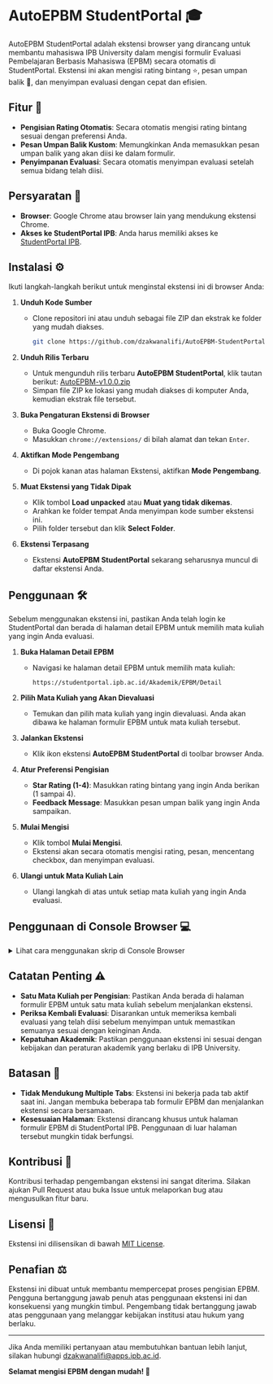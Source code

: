 # AutoEPBM StudentPortal 🎓

AutoEPBM StudentPortal adalah ekstensi browser yang dirancang untuk membantu mahasiswa IPB University dalam mengisi formulir Evaluasi Pembelajaran Berbasis Mahasiswa (EPBM) secara otomatis di StudentPortal. Ekstensi ini akan mengisi rating bintang ⭐, pesan umpan balik 💬, dan menyimpan evaluasi dengan cepat dan efisien.

## Fitur 🌟

- **Pengisian Rating Otomatis**: Secara otomatis mengisi rating bintang sesuai dengan preferensi Anda.
- **Pesan Umpan Balik Kustom**: Memungkinkan Anda memasukkan pesan umpan balik yang akan diisi ke dalam formulir.
- **Penyimpanan Evaluasi**: Secara otomatis menyimpan evaluasi setelah semua bidang telah diisi.

## Persyaratan 📝

- **Browser**: Google Chrome atau browser lain yang mendukung ekstensi Chrome.
- **Akses ke StudentPortal IPB**: Anda harus memiliki akses ke [StudentPortal IPB](https://studentportal.ipb.ac.id/Akademik/EPBM/Detail).

## Instalasi ⚙️

Ikuti langkah-langkah berikut untuk menginstal ekstensi ini di browser Anda:

1. **Unduh Kode Sumber**

   - Clone repositori ini atau unduh sebagai file ZIP dan ekstrak ke folder yang mudah diakses.
     ```bash
     git clone https://github.com/dzakwanalifi/AutoEPBM-StudentPortal.git
     ```

2. **Unduh Rilis Terbaru**

   - Untuk mengunduh rilis terbaru **AutoEPBM StudentPortal**, klik tautan berikut: [AutoEPBM-v1.0.0.zip](https://github.com/dzakwanalifi/AutoEPBM-StudentPortal/releases/download/v1.0.0/AutoEPBM-v1.0.0.zip)
   - Simpan file ZIP ke lokasi yang mudah diakses di komputer Anda, kemudian ekstrak file tersebut.

3. **Buka Pengaturan Ekstensi di Browser**

   - Buka Google Chrome.
   - Masukkan `chrome://extensions/` di bilah alamat dan tekan `Enter`.

4. **Aktifkan Mode Pengembang**

   - Di pojok kanan atas halaman Ekstensi, aktifkan **Mode Pengembang**.

5. **Muat Ekstensi yang Tidak Dipak**

   - Klik tombol **Load unpacked** atau **Muat yang tidak dikemas**.
   - Arahkan ke folder tempat Anda menyimpan kode sumber ekstensi ini.
   - Pilih folder tersebut dan klik **Select Folder**.

6. **Ekstensi Terpasang**

   - Ekstensi **AutoEPBM StudentPortal** sekarang seharusnya muncul di daftar ekstensi Anda.

## Penggunaan 🛠️

Sebelum menggunakan ekstensi ini, pastikan Anda telah login ke StudentPortal dan berada di halaman detail EPBM untuk memilih mata kuliah yang ingin Anda evaluasi.

1. **Buka Halaman Detail EPBM**

   - Navigasi ke halaman detail EPBM untuk memilih mata kuliah:
     ```
     https://studentportal.ipb.ac.id/Akademik/EPBM/Detail
     ```

2. **Pilih Mata Kuliah yang Akan Dievaluasi**

   - Temukan dan pilih mata kuliah yang ingin dievaluasi. Anda akan dibawa ke halaman formulir EPBM untuk mata kuliah tersebut.

3. **Jalankan Ekstensi**

   - Klik ikon ekstensi **AutoEPBM StudentPortal** di toolbar browser Anda.

4. **Atur Preferensi Pengisian**

   - **Star Rating (1-4)**: Masukkan rating bintang yang ingin Anda berikan (1 sampai 4).
   - **Feedback Message**: Masukkan pesan umpan balik yang ingin Anda sampaikan.

5. **Mulai Mengisi**

   - Klik tombol **Mulai Mengisi**.
   - Ekstensi akan secara otomatis mengisi rating, pesan, mencentang checkbox, dan menyimpan evaluasi.

6. **Ulangi untuk Mata Kuliah Lain**

   - Ulangi langkah di atas untuk setiap mata kuliah yang ingin Anda evaluasi.

## Penggunaan di Console Browser 💻

<details>
  <summary>Lihat cara menggunakan skrip di Console Browser</summary>

   Selain menggunakan ekstensi, Anda juga dapat menjalankan skrip ini secara langsung dari console browser untuk mengisi EPBM secara otomatis. Berikut adalah langkah-langkah penggunaannya:

   1. **Buka Halaman Formulir EPBM**

      - Buka halaman detail EPBM untuk mata kuliah yang akan dievaluasi:
      ```
      https://studentportal.ipb.ac.id/Akademik/EPBM/Detail
      ```

   2. **Buka Developer Tools (Console)**

      - Tekan `F12` atau `Ctrl+Shift+I` untuk membuka Developer Tools di browser Anda, lalu klik tab **Console**.

   3. **Aktifkan Opsi Allow Pasting**

      - Sebelum menempelkan kode, pastikan opsi **"Allow Pasting"** aktif di console browser. Ini bisa diaktifkan dengan klik kanan di area console dan memilih opsi tersebut, atau langsung menempelkan kode jika tidak ada larangan. Anda juga bisa cukup mengetikkan `allow pasting` di console dan tekan `Enter`.

   4. **Salin dan Tempel Kode di Console**

      - Salin blok kode berikut ini dan tempelkan di console browser:
      ```javascript
            (function fillEvaluationForm(starRating = 4, message = "Terima kasih atas ilmu dan pengajarannya") {
               console.log("Filling evaluation form...");

               const successMessage = document.querySelector('.card.bg-success.text-white');
               if (successMessage) {
                  console.log("Evaluation already completed. Stopping the process.");
                  return;
               }

               const nextButton = document.querySelector('button.btn.btn-primary');
               if (!nextButton) {
                  console.log("No action buttons found. Stopping the process.");
                  return;
               }

               if (nextButton.textContent.includes("Selanjutnya")) {
                  console.log("Found 'Selanjutnya' button, filling stars...");
                  fillStarsAndProceed(starRating, message);
               } else if (nextButton.textContent.includes("Simpan EPBM")) {
                  console.log("Found 'Simpan EPBM' button, checking form...");
                  fillFormAndSave(message);
               }

               function fillStarsAndProceed(starRating, message) {
                  const nextButton = document.querySelector('button.btn.btn-primary');
                  const ratingElements = document.querySelectorAll('output[role="slider"]');

                  if (ratingElements.length > 0) {
                        let allStarsFilled = true;

                        ratingElements.forEach(rating => {
                           const stars = rating.querySelectorAll('span.b-rating-star');
                           if (stars.length >= starRating) {
                              for (let i = 0; i < starRating; i++) {
                                    if (stars[i].classList.contains('b-rating-star-empty')) {
                                       stars[i].click();
                                       console.log(`Clicked star ${i + 1} for rating element.`);
                                    }
                              }
                           }
                        });

                        ratingElements.forEach(rating => {
                           const stars = rating.querySelectorAll('span.b-rating-star');
                           if (stars[stars.length - 1].classList.contains('b-rating-star-empty')) {
                              allStarsFilled = false;
                           }
                        });

                        if (allStarsFilled) {
                           console.log("All stars filled. Proceeding to the next step.");
                           nextButton.click();

                           setTimeout(() => {
                              console.log("Waiting for new page to load...");
                              fillEvaluationForm(starRating, message);
                           }, 1000);
                        } else {
                           console.log("Not all stars filled yet. Retrying...");
                           setTimeout(() => fillStarsAndProceed(starRating, message), 500);
                        }
                  } else {
                        console.log("No star ratings found. Filling the textarea directly.");
                        fillTextareaAndProceed(nextButton, message);
                  }
               }

               function fillTextareaAndProceed(nextButton, message) {
                  const textareas = document.querySelectorAll('textarea.form-control');
                  if (textareas.length > 0) {
                        textareas.forEach((textarea, index) => {
                           console.log(`Filling textarea ${index + 1}`);
                           textarea.value = message;
                           textarea.dispatchEvent(new Event('input', { bubbles: true }));
                        });
                        console.log("All textareas filled.");
                  } else {
                        console.log("No textarea found. Stopping the script.");
                        return;
                  }

                  nextButton.click();
                  console.log("Clicked 'Selanjutnya' button.");

                  setTimeout(() => {
                        console.log("Waiting for new page to load...");
                        fillEvaluationForm(starRating, message);
                  }, 1000);
               }

               function fillFormAndSave(message) {
                  const textareas = document.querySelectorAll('textarea.form-control');
                  const checkbox = document.querySelector('input[type="checkbox"].mr-3');

                  let isFormFilled = false;

                  if (textareas.length > 0) {
                        textareas.forEach((textarea, index) => {
                           if (textarea.value.trim() === "") {
                              console.log(`Filling textarea ${index + 1}`);
                              textarea.value = message;
                              textarea.dispatchEvent(new Event('input', { bubbles: true }));
                           }

                           if (textarea.value.trim() !== "") {
                              isFormFilled = true;
                           } else {
                              isFormFilled = false;
                           }
                        });
                  } else {
                       

 console.log("No textarea found. Cannot save.");
                        return;
                  }

                  if (isFormFilled) {
                        if (checkbox && !checkbox.checked) {
                           checkbox.click();
                           console.log("Checkbox checked.");
                        } else if (checkbox && checkbox.checked) {
                           console.log("Checkbox already checked.");
                        } else {
                           console.log("No checkbox found.");
                        }

                        if (checkbox && checkbox.checked) {
                           const saveButton = document.querySelector('button.btn.btn-primary');
                           if (saveButton && saveButton.textContent.includes("Simpan EPBM")) {
                              saveButton.click();
                              console.log("Clicked 'Simpan EPBM' button.");

                              setTimeout(() => {
                                    const successNotification = document.querySelector('.card.bg-success.text-white');
                                    if (successNotification) {
                                       console.log("Simpan EPBM successful. Stopping the process.");
                                       return;
                                    } else {
                                       console.log("No success notification found.");
                                    }
                              }, 1000);
                           } else {
                              console.log("No 'Simpan EPBM' button found.");
                           }
                        } else {
                           console.log("Checkbox is not checked. Cannot proceed to save.");
                        }
                  } else {
                        console.log("Form is not filled. Checkbox will not be checked.");
                  }
               }
            })(4, "Terima kasih atas ilmu dan pengajarannya");

      ```
      - Gantilah parameter `starRating` dan `message` sesuai keinginan Anda.

   5. **Tunggu Proses Berjalan**

      - Skrip akan mulai mengisi formulir EPBM secara otomatis, termasuk memilih rating bintang ⭐ dan mengisi pesan umpan balik 💬. Pastikan untuk memeriksa kembali formulir sebelum menyimpannya.

</details>

## Catatan Penting ⚠️

- **Satu Mata Kuliah per Pengisian**: Pastikan Anda berada di halaman formulir EPBM untuk satu mata kuliah sebelum menjalankan ekstensi.
- **Periksa Kembali Evaluasi**: Disarankan untuk memeriksa kembali evaluasi yang telah diisi sebelum menyimpan untuk memastikan semuanya sesuai dengan keinginan Anda.
- **Kepatuhan Akademik**: Pastikan penggunaan ekstensi ini sesuai dengan kebijakan dan peraturan akademik yang berlaku di IPB University.

## Batasan 🚫

- **Tidak Mendukung Multiple Tabs**: Ekstensi ini bekerja pada tab aktif saat ini. Jangan membuka beberapa tab formulir EPBM dan menjalankan ekstensi secara bersamaan.
- **Kesesuaian Halaman**: Ekstensi dirancang khusus untuk halaman formulir EPBM di StudentPortal IPB. Penggunaan di luar halaman tersebut mungkin tidak berfungsi.

## Kontribusi 🤝

Kontribusi terhadap pengembangan ekstensi ini sangat diterima. Silakan ajukan Pull Request atau buka Issue untuk melaporkan bug atau mengusulkan fitur baru.

## Lisensi 📄

Ekstensi ini dilisensikan di bawah [MIT License](LICENSE).

## Penafian ⚖️

Ekstensi ini dibuat untuk membantu mempercepat proses pengisian EPBM. Pengguna bertanggung jawab penuh atas penggunaan ekstensi ini dan konsekuensi yang mungkin timbul. Pengembang tidak bertanggung jawab atas penggunaan yang melanggar kebijakan institusi atau hukum yang berlaku.

---

Jika Anda memiliki pertanyaan atau membutuhkan bantuan lebih lanjut, silakan hubungi [dzakwanalifi@apps.ipb.ac.id](mailto:dzakwanalifi@apps.ipb.ac.id).

**Selamat mengisi EPBM dengan mudah! 🎉**